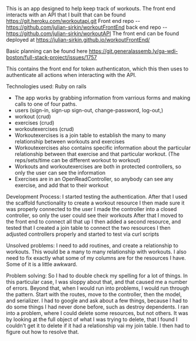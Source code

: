 This is an app designed to help keep track of workouts. The front end interacts with an API that I built that can be found https://git.heroku.com/workoutapi.git
Front end repo -- https://github.com/julian-sirkin/workoutFrontEnd
back end repo -- https://github.com/julian-sirkin/workoutAPI
The front end can be found deployed at https://julian-sirkin.github.io/workoutFrontEnd/


Basic planning can be found here https://git.generalassemb.ly/ga-wdi-boston/full-stack-project/issues/1757

This contains the front end for token authenticaton, which this then uses to authenticate all actions when interacting with the API.

Technologies used:
Ruby on rails

- The app works by grabbing information from varrious forms and making calls to one of four paths.
- users (sign-in, sign-up sign-out, change-password, log-out,)
- workout (crud)
- exercises (crud)
- workoutexercises (crud)
- Workoutexercises is a join table to establish the many to many relationship between workouts and exercises
- Workoutexercises also contains specific information about the particular relationship between that exercise and that particular workout. (The reps/sets/time can be different workout to workout)
- Workouts and workoutexercises are both in protected controllers, so only the user can see the information
- Exercises are in an OpenReadController, so anybody can see any exercise, and add that to their workout

Development Process:
I started testing the authentication.
After that I used the scaffold functionality to create a workout resource
I then made sure it was properly connected to the user
I made the controller into a closed controller, so only the user could see their workouts
After that I moved to the front end to connect all that up
I then added a second resource, and tested that
I created a join table to connect the two resources
I then adjusted controllers properly and started to test via curl scripts




Unsolved problems:
I need to add routines, and create a relationship to workouts. This would be a many to many relationship with workouts. I also need to fix exactly what some of my columns are for the resources I have. Some of it is a little awkward.



Problem solving:
So I had to double check my spelling for a lot of things. In this particular case, I was sloppy about that, and that caused me a number of errors.
Beyond that, when I would run into problems, I would run through the pattern. Start with the routes, move to the controller, then the model, and serializer. I had to google and ask about a few things, because I had to do some things I had never done before, such as destroy dependents.
I ran into a problem, where I could delete some resources, but not others. It was by looking at the full object of what I was trying to delete, that I found I couldn't get it to delete if it had a relationship vai my join table. I then had to figure out how to resolve that.
